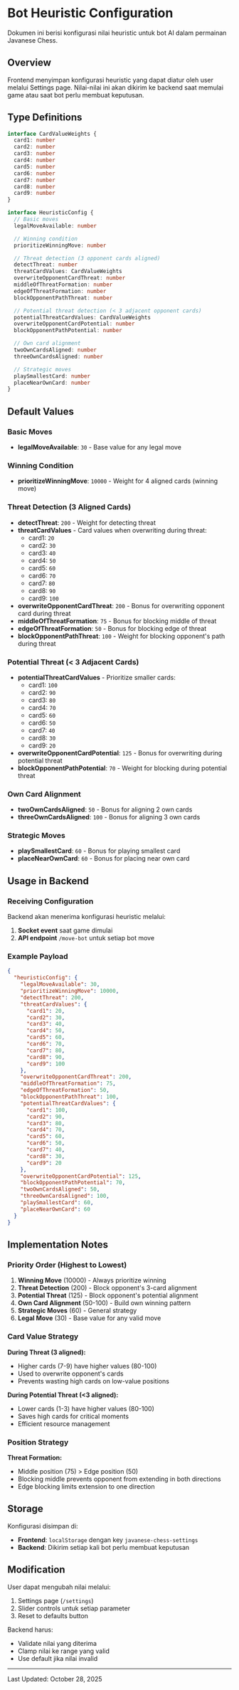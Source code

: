 # Bot Heuristic Configuration

Dokumen ini berisi konfigurasi nilai heuristic untuk bot AI dalam permainan Javanese Chess.

## Overview

Frontend menyimpan konfigurasi heuristic yang dapat diatur oleh user melalui Settings page. Nilai-nilai ini akan dikirim ke backend saat memulai game atau saat bot perlu membuat keputusan.

## Type Definitions

```typescript
interface CardValueWeights {
  card1: number
  card2: number
  card3: number
  card4: number
  card5: number
  card6: number
  card7: number
  card8: number
  card9: number
}

interface HeuristicConfig {
  // Basic moves
  legalMoveAvailable: number

  // Winning condition
  prioritizeWinningMove: number

  // Threat detection (3 opponent cards aligned)
  detectThreat: number
  threatCardValues: CardValueWeights
  overwriteOpponentCardThreat: number
  middleOfThreatFormation: number
  edgeOfThreatFormation: number
  blockOpponentPathThreat: number

  // Potential threat detection (< 3 adjacent opponent cards)
  potentialThreatCardValues: CardValueWeights
  overwriteOpponentCardPotential: number
  blockOpponentPathPotential: number

  // Own card alignment
  twoOwnCardsAligned: number
  threeOwnCardsAligned: number

  // Strategic moves
  playSmallestCard: number
  placeNearOwnCard: number
}
```

## Default Values

### Basic Moves

- **legalMoveAvailable**: `30` - Base value for any legal move

### Winning Condition

- **prioritizeWinningMove**: `10000` - Weight for 4 aligned cards (winning move)

### Threat Detection (3 Aligned Cards)

- **detectThreat**: `200` - Weight for detecting threat
- **threatCardValues** - Card values when overwriting during threat:
  - card1: `20`
  - card2: `30`
  - card3: `40`
  - card4: `50`
  - card5: `60`
  - card6: `70`
  - card7: `80`
  - card8: `90`
  - card9: `100`
- **overwriteOpponentCardThreat**: `200` - Bonus for overwriting opponent card during threat
- **middleOfThreatFormation**: `75` - Bonus for blocking middle of threat
- **edgeOfThreatFormation**: `50` - Bonus for blocking edge of threat
- **blockOpponentPathThreat**: `100` - Weight for blocking opponent's path during threat

### Potential Threat (< 3 Adjacent Cards)

- **potentialThreatCardValues** - Prioritize smaller cards:
  - card1: `100`
  - card2: `90`
  - card3: `80`
  - card4: `70`
  - card5: `60`
  - card6: `50`
  - card7: `40`
  - card8: `30`
  - card9: `20`
- **overwriteOpponentCardPotential**: `125` - Bonus for overwriting during potential threat
- **blockOpponentPathPotential**: `70` - Weight for blocking during potential threat

### Own Card Alignment

- **twoOwnCardsAligned**: `50` - Bonus for aligning 2 own cards
- **threeOwnCardsAligned**: `100` - Bonus for aligning 3 own cards

### Strategic Moves

- **playSmallestCard**: `60` - Bonus for playing smallest card
- **placeNearOwnCard**: `60` - Bonus for placing near own card

## Usage in Backend

### Receiving Configuration

Backend akan menerima konfigurasi heuristic melalui:

1. **Socket event** saat game dimulai
2. **API endpoint** `/move-bot` untuk setiap bot move

### Example Payload

```json
{
  "heuristicConfig": {
    "legalMoveAvailable": 30,
    "prioritizeWinningMove": 10000,
    "detectThreat": 200,
    "threatCardValues": {
      "card1": 20,
      "card2": 30,
      "card3": 40,
      "card4": 50,
      "card5": 60,
      "card6": 70,
      "card7": 80,
      "card8": 90,
      "card9": 100
    },
    "overwriteOpponentCardThreat": 200,
    "middleOfThreatFormation": 75,
    "edgeOfThreatFormation": 50,
    "blockOpponentPathThreat": 100,
    "potentialThreatCardValues": {
      "card1": 100,
      "card2": 90,
      "card3": 80,
      "card4": 70,
      "card5": 60,
      "card6": 50,
      "card7": 40,
      "card8": 30,
      "card9": 20
    },
    "overwriteOpponentCardPotential": 125,
    "blockOpponentPathPotential": 70,
    "twoOwnCardsAligned": 50,
    "threeOwnCardsAligned": 100,
    "playSmallestCard": 60,
    "placeNearOwnCard": 60
  }
}
```

## Implementation Notes

### Priority Order (Highest to Lowest)

1. **Winning Move** (10000) - Always prioritize winning
2. **Threat Detection** (200) - Block opponent's 3-card alignment
3. **Potential Threat** (125) - Block opponent's potential alignment
4. **Own Card Alignment** (50-100) - Build own winning pattern
5. **Strategic Moves** (60) - General strategy
6. **Legal Move** (30) - Base value for any valid move

### Card Value Strategy

**During Threat (3 aligned):**

- Higher cards (7-9) have higher values (80-100)
- Used to overwrite opponent's cards
- Prevents wasting high cards on low-value positions

**During Potential Threat (<3 aligned):**

- Lower cards (1-3) have higher values (80-100)
- Saves high cards for critical moments
- Efficient resource management

### Position Strategy

**Threat Formation:**

- Middle position (75) > Edge position (50)
- Blocking middle prevents opponent from extending in both directions
- Edge blocking limits extension to one direction

## Storage

Konfigurasi disimpan di:

- **Frontend**: `localStorage` dengan key `javanese-chess-settings`
- **Backend**: Dikirim setiap kali bot perlu membuat keputusan

## Modification

User dapat mengubah nilai melalui:

1. Settings page (`/settings`)
2. Slider controls untuk setiap parameter
3. Reset to defaults button

Backend harus:

- Validate nilai yang diterima
- Clamp nilai ke range yang valid
- Use default jika nilai invalid

---

Last Updated: October 28, 2025
